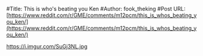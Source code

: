 #Title: This is who's beating you Ken
#Author: fook_theking
#Post URL: [https://www.reddit.com/r/GME/comments/m12pcm/this_is_whos_beating_you_ken/](https://www.reddit.com/r/GME/comments/m12pcm/this_is_whos_beating_you_ken/)


https://i.imgur.com/SuGj3NL.jpg